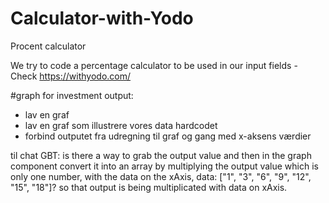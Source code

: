 # Calculator-with-Yodo

Procent calculator

We try to code a percentage calculator to be used in our input fields - Check https://withyodo.com/

#graph for investment output:

- lav en graf
- lav en graf som illustrere vores data hardcodet
- forbind outputet fra udregning til graf og gang med x-aksens værdier

til chat GBT:
is there a way to grab the output value and then in the graph component convert it into an array by multiplying the output value which is only one number, with the data on the xAxis, data: ["1", "3", "6", "9", "12", "15", "18"]? so that output is being multiplicated with data on xAxis.
